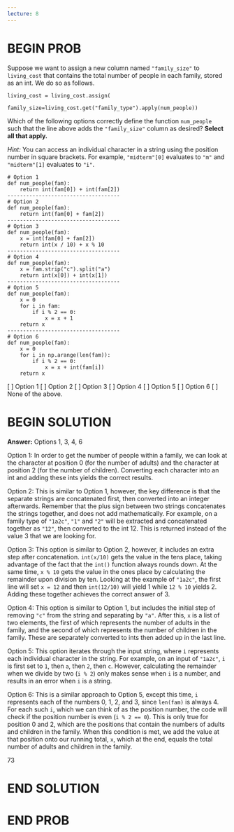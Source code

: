 ```yaml
---
lecture: 8
---
```


# BEGIN PROB


Suppose we want to assign a new column named `"family_size"` to
`living_cost` that contains the total number of people in each family,
stored as an int. We do so as follows.

    living_cost = living_cost.assign(
                  family_size=living_cost.get("family_type").apply(num_people))

Which of the following options correctly define the function
`num_people` such that the line above adds the `"family_size"` column as
desired? **Select all that apply.**

*Hint:* You can access an individual character in a string using the
position number in square brackets. For example, `"midterm"[0]`
evaluates to `"m"` and `"midterm"[1]` evaluates to `"i"`.

    # Option 1
    def num_people(fam): 
        return int(fam[0]) + int(fam[2])
    ------------------------------------
    # Option 2
    def num_people(fam):
        return int(fam[0] + fam[2])
    ------------------------------------
    # Option 3
    def num_people(fam):
        x = int(fam[0] + fam[2])
        return int(x / 10) + x % 10
    ------------------------------------
    # Option 4
    def num_people(fam):
        x = fam.strip("c").split("a")
        return int(x[0]) + int(x[1])
    ------------------------------------
    # Option 5
    def num_people(fam):
        x = 0
        for i in fam:
            if i % 2 == 0:
                x = x + 1
        return x
    ------------------------------------
    # Option 6
    def num_people(fam):
        x = 0
        for i in np.arange(len(fam)):
            if i % 2 == 0:
                x = x + int(fam[i])
        return x


[ ] Option 1
[ ] Option 2
[ ] Option 3
[ ] Option 4
[ ] Option 5
[ ] Option 6
[ ] None of the above.


# BEGIN SOLUTION
**Answer:** Options 1, 3, 4, 6

Option 1: In order to get the number of people within a family, we can look at the character at position 0 (for the number of adults) and the character at position 2 (for the number of children). Converting each character into an int and adding these ints yields the correct results.

Option 2: This is similar to Option 1, however, the key difference is that the separate strings are concatenated first, then converted into an integer afterwards. Remember that the plus sign between two strings concatenates the strings together, and does not add mathematically. For example, on a family type  of `"1a2c"`, `"1"` and `"2"` will be extracted and concatenated together as `"12"`, then converted to the int 12. This is returned instead of the value 3 that we are looking for.

Option 3: This option is similar to Option 2, however, it includes an extra step after concatenation. `int(x/10)` gets the value in the tens place, taking advantage of the fact that the `int()` function always rounds down. At the same time, `x % 10` gets the value in the ones place by calculating the remainder upon division by ten. Looking at the example of `"1a2c"`, the first line will set `x = 12` and then `int(12/10)` will yield 1 while `12 % 10` yields 2. Adding these together achieves the correct answer of 3.

Option 4: This option is similar to Option 1, but includes the initial step of removing `"c"` from the string and separating by `"a"`. After this, `x` is a list of two elements, the first of which represents the number of adults in the family, and the second of which represents the number of children in the family. These are separately converted to ints then added up in the last line.

Option 5: This option iterates through the input string, where `i` represents each individual character in the string. For example, on an input of `"1a2c"`, `i` is first set to `1`, then `a`, then `2`, then `c`. However, calculating the remainder when we divide by two (`i % 2`) only makes sense when `i` is a number, and results in an error when `i` is a string.

Option 6: This is a similar approach to Option 5, except this time, `i` represents each of the numbers 0, 1, 2, and 3, since `len(fam)` is always 4. For each such `i`, which we can think of as the position number, the code will check if the position number is even (`i % 2 == 0`). This is only true for position 0 and 2, which are the positions that contain the numbers of adults and children in the family. When this condition is met, we add the value at that position onto our running total, `x`, which at the end, equals the total number of adults and children in the family.

<average>73</average>
# END SOLUTION

# END PROB